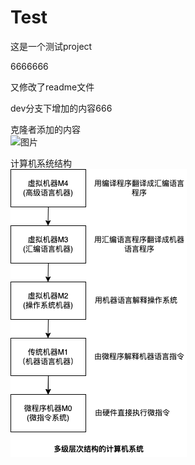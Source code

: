 # Test
这是一个测试project

6666666

又修改了readme文件

dev分支下增加的内容666

克隆者添加的内容  
![图片](/blob/master/popo_2022-01-08%20%2014-08-17.jpg)

计算机系统结构  
![机构](https://raw.githubusercontent.com/ijava-debug/pic/main/%E5%A4%9A%E7%BA%A7%E5%B1%82%E6%AC%A1%E7%BB%93%E6%9E%84%E7%9A%84%E8%AE%A1%E7%AE%97%E6%9C%BA%E7%B3%BB%E7%BB%9F.png)

